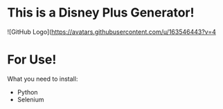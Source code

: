 # This is a Disney Plus Generator!                                                    
![GitHub Logo](https://avatars.githubusercontent.com/u/163546443?v=4                          
  # For Use!                                                                                                                                                                                          
What you need to install:                                                                                           
  - Python
  - Selenium
